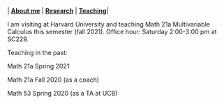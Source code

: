 | [**About me**](https://wwang374.github.io) | [**Research**](https://wwang374.github.io/research) | [**Teaching**](https://wwang374.github.io/teaching)|

I am visiting at Harvard University and teaching Math 21a Multivariable Calculus this semester (fall 2021).
Office hour: Saturday 2:00-3:00 pm at SC229.

Teaching in the past:

Math 21a Spring 2021

Math 21a Fall 2020 (as a coach)

Math 53 Spring 2020 (as a TA at UCB)
